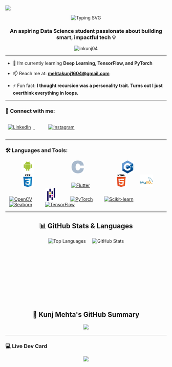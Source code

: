 <img align="center" src="https://mir-s3-cdn-cf.behance.net/project_modules/max_1200/81bb4b165684019.640b6038d133e.gif" />

<!-- 🔤 Typing Animation -->
<p align="center">
  <img src="https://readme-typing-svg.demolab.com?font=Fira+Code&weight=700&pause=1000&color=5BE3F7&center=true&vCenter=true&width=520&lines=Hi+%F0%9F%91%8B%2C+I'm+Kunj+Rahul+Mehta;I'm+an+Aspiring+Data+Science+Student;AI%2FML+Enthusiast" alt="Typing SVG" />
</p>


<!-- 🎓 Subheading -->
<h3 align="center">An aspiring Data Science student passionate about building smart, impactful tech 💡</h3>

<!-- 👁️‍🗨️ View Counter -->
<p align="center">
  <img src="https://komarev.com/ghpvc/?username=inkunj04&label=Profile%20views&color=0e75b6&style=flat" alt="inkunj04" />
</p>

---

- 🌱 I’m currently learning **Deep Learning, TensorFlow, and PyTorch**

- 📫 Reach me at: **mehtakunj1604@gmail.com**

- ⚡ Fun fact: **I thought recursion was a personality trait. Turns out I just overthink everything in loops.**

---

### 🤝 Connect with me:

<p align="left">
  <a href="https://linkedin.com/in/kunj-mehta-255141244" target="blank">
    <img style="margin:8px" src="https://raw.githubusercontent.com/rahuldkjain/github-profile-readme-generator/master/src/images/icons/Social/linked-in-alt.svg" alt="LinkedIn" height="30" width="40" />
  </a>&nbsp;&nbsp;&nbsp;&nbsp;&nbsp;&nbsp;
  <a href="https://instagram.com/in_kunj04" target="blank">
    <img style="margin:15px" src="https://raw.githubusercontent.com/rahuldkjain/github-profile-readme-generator/master/src/images/icons/Social/instagram.svg" alt="Instagram" height="30" width="40" />
  </a>
</p>

---

### 🛠️ Languages and Tools:

<p align="left">
  <a style="margin:50px" href="https://developer.android.com" target="_blank" rel="noreferrer"><img src="https://raw.githubusercontent.com/devicons/devicon/master/icons/android/android-original-wordmark.svg" alt="Android" width="40" height="40"/></a>&nbsp;&nbsp;&nbsp;
  <a style="margin:50px" href="https://www.cprogramming.com/" target="_blank" rel="noreferrer"><img src="https://raw.githubusercontent.com/devicons/devicon/master/icons/c/c-original.svg" alt="C" width="40" height="40"/></a>&nbsp;&nbsp;&nbsp;
  <a style="margin:50px" href="https://www.w3schools.com/cpp/" target="_blank" rel="noreferrer"><img src="https://raw.githubusercontent.com/devicons/devicon/master/icons/cplusplus/cplusplus-original.svg" alt="C++" width="40" height="40"/></a>&nbsp;&nbsp;&nbsp;
  <a style="margin:50px" href="https://www.w3schools.com/css/" target="_blank" rel="noreferrer"><img src="https://raw.githubusercontent.com/devicons/devicon/master/icons/css3/css3-original-wordmark.svg" alt="CSS3" width="40" height="40"/></a>&nbsp;&nbsp;&nbsp;
  <a style="margin:50px" href="https://flutter.dev" target="_blank" rel="noreferrer"><img src="https://www.vectorlogo.zone/logos/flutterio/flutterio-icon.svg" alt="Flutter" width="40" height="40"/></a>&nbsp;&nbsp;&nbsp;
  <a style="margin:12px" href="https://www.w3.org/html/" target="_blank" rel="noreferrer"><img src="https://raw.githubusercontent.com/devicons/devicon/master/icons/html5/html5-original-wordmark.svg" alt="HTML5" width="40" height="40"/></a>&nbsp;&nbsp;&nbsp;
  <a style="margin:12px" href="https://www.mysql.com/" target="_blank" rel="noreferrer"><img src="https://raw.githubusercontent.com/devicons/devicon/master/icons/mysql/mysql-original-wordmark.svg" alt="MySQL" width="40" height="40"/></a>&nbsp;&nbsp;&nbsp;
  <a style="margin:12px" href="https://opencv.org/" target="_blank" rel="noreferrer"><img src="https://www.vectorlogo.zone/logos/opencv/opencv-icon.svg" alt="OpenCV" width="40" height="40"/></a>&nbsp;&nbsp;&nbsp;
  <a style="margin:12px" href="https://pandas.pydata.org/" target="_blank" rel="noreferrer"><img src="https://raw.githubusercontent.com/devicons/devicon/master/icons/pandas/pandas-original.svg" alt="Pandas" width="40" height="40"/></a>&nbsp;&nbsp;&nbsp;
  <a style="margin:12px" href="https://pytorch.org/" target="_blank" rel="noreferrer"><img src="https://www.vectorlogo.zone/logos/pytorch/pytorch-icon.svg" alt="PyTorch" width="40" height="40"/></a>&nbsp;&nbsp;&nbsp;
  <a style="margin:8px" href="https://scikit-learn.org/" target="_blank" rel="noreferrer"><img src="https://upload.wikimedia.org/wikipedia/commons/0/05/Scikit_learn_logo_small.svg" alt="Scikit-learn" width="40" height="40"/></a>&nbsp;&nbsp;&nbsp;
  <a style="margin:12px" href="https://seaborn.pydata.org/" target="_blank" rel="noreferrer"><img src="https://seaborn.pydata.org/_images/logo-mark-lightbg.svg" alt="Seaborn" width="40" height="40"/></a>&nbsp;&nbsp;&nbsp;
  <a style="margin:12px" href="https://www.tensorflow.org" target="_blank" rel="noreferrer"><img src="https://www.vectorlogo.zone/logos/tensorflow/tensorflow-icon.svg" alt="TensorFlow" width="40" height="40"/></a>&nbsp;&nbsp;&nbsp;
</p>

---

<h2 align="center">📊 GitHub Stats & Languages</h2>

<div align="center" style="display: flex; justify-content: center; gap: 20px; flex-wrap: wrap;">
  
  <!-- Most Used Languages -->
  <img src="https://github-readme-stats.vercel.app/api/top-langs?username=inkunj04&show_icons=true&locale=en&layout=compact&theme=tokyonight" alt="Top Languages" height="180"/>

  <!-- GitHub Stats -->
  <img src="https://github-readme-stats.vercel.app/api?username=inkunj04&show_icons=true&locale=en&theme=tokyonight" alt="GitHub Stats" height="180"/>

</div>

<br/>

<h2 align="center">📌 Kunj Mehta's GitHub Summary</h2>

<div align="center">
  <a href="https://github.com/inkunj04">
    <img src="https://github-profile-summary-cards.vercel.app/api/cards/profile-details?username=inkunj04&theme=github_dark" />
  </a>
</div>

---

### 💻 Live Dev Card

<p align="center">
  <a href="https://github.com/inkunj04">
    <img src="https://github-profile-summary-cards.vercel.app/api/cards/profile-details?username=inkunj04&theme=github_dark" />
  </a>
</p>
